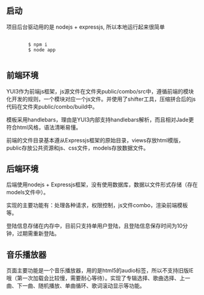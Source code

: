 <h2>启动</h2>
<p>项目后台驱动用的是 nodejs + expressjs, 所以本地运行起来很简单</p>
<pre lang="shell">
	<code>
		$ npm i
		$ node app
	</code>
</pre>
<h2>前端环境</h2>
<p>YUI3作为前端js框架，js源文件在文件夹public/combo/src中，遵循前端的模块化开发的规则，一个模块对应一个js文件。并使用了shifter工具，压缩拼合后的js代码在文件夹public/combo/build中。 </p>
<p>模板采用handlebars，理由是YUI3内部支持handlebars解析，而且相对Jade更符合html风格，语法清晰易懂。 </p>
<p>前端的文件目录基本遵从Expressjs框架的原始目录，views存放html模版，public存放公共资源和js、css文件，models存放数据文件。</p>
<h2>后端环境</h2>
<p>后端使用nodejs + Expressjs框架，没有使用数据库，数据以文件形式存储（存在models文件中）。</p>
<p>实现的主要功能有：处理各种请求，权限控制，js文件combo，渲染前端模板等。</p>
<p>登陆信息存储在内存中，目前只支持单用户登陆，且登陆信息保存时间为10分钟，过期需重新登陆。</p>
<h2>音乐播放器</h2>
<p>页面主要功能是一个音乐播放器，用的是html5的audio标签，所以不支持旧版IE哦（第一次加载会比较慢，需要耐心等待）。实现了专辑选择、歌曲选择、上一曲、下一曲、随机播放、单曲循环、歌词滚动显示等功能。</p>